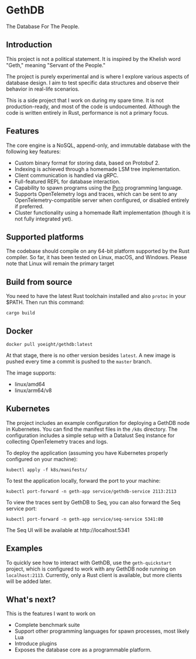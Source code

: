 GethDB
======

The Database For The People.

## Introduction

This project is not a political statement. It is inspired by the Khelish word "Geth," meaning "Servant of the People."

The project is purely experimental and is where I explore various aspects of database design. I aim to test specific
data structures and observe their behavior in real-life scenarios.

This is a side project that I work on during my spare time. It is not production-ready, and most of the code is
undocumented. Although the code is written entirely in Rust, performance is not a primary focus.

## Features

The core engine is a NoSQL, append-only, and immutable database with the following key features:

* Custom binary format for storing data, based on Protobuf 2.
* Indexing is achieved through a homemade LSM tree implementation.
* Client communication is handled via gRPC.
* Full-featured REPL for database interaction.
* Capability to spawn programs using the [Pyro] programming language.
* Supports OpenTelemetry logs and traces, which can be sent to any OpenTelemetry-compatible server when configured, or disabled entirely if preferred.
* Cluster functionality using a homemade Raft implementation (though it is not fully integrated yet).

## Supported platforms

The codebase should compile on any 64-bit platform supported by the Rust compiler. So far, it has been tested on Linux,
macOS, and Windows. Please note that Linux will remain the primary target

## Build from source

You need to have the latest Rust toolchain installed and also `protoc` in your $PATH. Then run this command:

```
cargo build
```

## Docker

```
docker pull yoeight/gethdb:latest
```

At that stage, there is no other version besides `latest`. A new image is pushed every time a commit is pushed to the `master` branch.

The image supports:
- linux/amd64
- linux/arm64/v8

## Kubernetes
The project includes an example configuration for deploying a GethDB node in Kubernetes. You can find the manifest files in the `/k8s` directory. The configuration includes a simple setup with a Datalust Seq instance for collecting OpenTelemetry traces and logs.

To deploy the application (assuming you have Kubernetes properly configured on your machine):
```
kubectl apply -f k8s/manifests/
```

To test the application locally, forward the port to your machine:
```
kubectl port-forward -n geth-app service/gethdb-service 2113:2113
```

To view the traces sent by GethDB to Seq, you can also forward the Seq service port:
```
kubectl port-forward -n geth-app service/seq-service 5341:80
```
The Seq UI will be available at http://localhost:5341

## Examples
To quickly see how to interact with GethDB, use the `geth-quickstart` project, which is configured to work with any GethDB node running on `localhost:2113`. Currently, only a Rust client is available, but more clients will be added later.

## What's next?

This is the features I want to work on

* Complete benchmark suite
* Support other programming languages for spawn processes, most likely Lua
* Introduce plugins
* Exposes the database core as a programmable platform.

[Pyro]: https://github.com/YoEight/pyro
